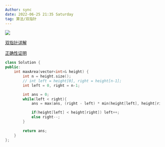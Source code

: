 ```yaml
---
Author: sync
date: 2022-06-25 21:35 Saturday
tag: 算法/双指针 
---
```


![](FigureBed%20🌄/Pasted/Pasted%20image%2020220625213528.png)


[双指针详解](https://blog.csdn.net/weixin_42784951/article/details/115446602)

[正确性证明](https://leetcode.cn/problems/container-with-most-water/solution/shuang-zhi-zhen-fa-zheng-que-xing-zheng-ming-by-r3/)

```cpp
class Solution {
public:
    int maxArea(vector<int>& height) {
        int n = height.size();
        // int left = height[0], right = height[n-1];
        int left = 0, right = n-1;

        int ans = 0;
        while(left < right){
            ans = max(ans, (right - left) * min(height[left], height[right]));

            if(height[left] < height[right]) left++;
            else right--;
        }
        
        return ans;
    }
};
```